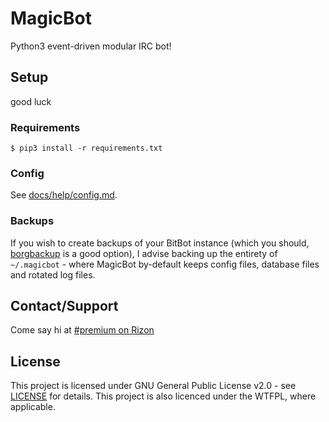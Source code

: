 # MagicBot
Python3 event-driven modular IRC bot!

## Setup

good luck

### Requirements
`$ pip3 install -r requirements.txt`

### Config
See [docs/help/config.md](docs/help/config.md).

### Backups
If you wish to create backups of your BitBot instance (which you should, [borgbackup](https://borgbackup.readthedocs.io/en/stable/) is a good option), I advise backing up the entirety of `~/.magicbot` - where MagicBot by-default keeps config files, database files and rotated log files.

## Contact/Support
Come say hi at [#premium on Rizon](https://qchat.rizon.net)

## License
This project is licensed under GNU General Public License v2.0 - see [LICENSE](LICENSE) for details.
This project is also licenced under the WTFPL, where applicable.

